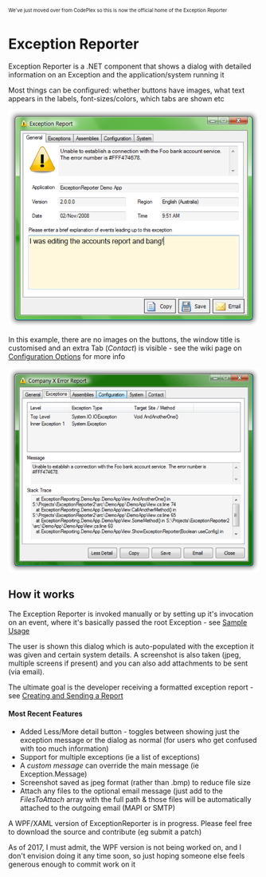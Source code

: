 <sub><sup>We've just moved over from CodePlex so this is now the official home of the Exception Reporter</sub></sup>


# Exception Reporter
Exception Reporter is a .NET component that shows a dialog with detailed information on an
Exception and the application/system running it

Most things can be configured: whether buttons have images, what text appears in the labels,
font-sizes/colors, which tabs are shown etc

![](images/er-user-input.png)

In this example, there are no images on the buttons,
the window title is customised and an extra Tab (_Contact_) is visible -
see the wiki page on [Configuration Options](https://github.com/PandaWood/Exception-Reporter/wiki/Configuration-Options) for more info

![](images/er-exceptions-tab.png)

## How it works

The Exception Reporter is invoked manually or by setting up it's invocation on an event, where it's basically passed the root Exception -
see [Sample Usage](https://github.com/PandaWood/Exception-Reporter/wiki/Sample-Usage)

The user is shown this dialog which is auto-populated with the exception it was given and certain system details.
A screenshot is also taken (jpeg, multiple screens if present) and you can also add attachments to be sent (via email).

The ultimate goal is the developer receiving a formatted exception report - see
[Creating and Sending a Report](https://github.com/PandaWood/Exception-Reporter/wiki/Creating-and-Sending-a-Report)


#### Most Recent Features
- Added Less/More detail button - toggles between showing just the exception message or the dialog
as normal (for users who get confused with too much information)
- Support for multiple exceptions (ie a list of exceptions)
- A  _custom message_ can override the main message (ie Exception.Message)
- Screenshot saved as jpeg format (rather than .bmp) to reduce file size
- Attach any files to the optional email message (just add to the _FilesToAttach_  array with the
full path & those files will be automatically attached to the outgoing email (MAPI or SMTP)

A WPF/XAML version of ExceptionReporter is in progress. Please feel free to download the source and
contribute (eg submit a patch)

As of 2017, I must admit, the WPF version is not being worked on, and I don't envision doing it any
time soon, so just hoping someone else feels generous enough to commit work on it
